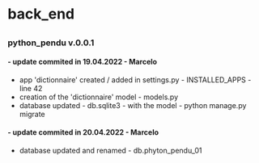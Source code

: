 # back_end
## 
### python_pendu v.0.0.1
#### - update commited in 19.04.2022 - Marcelo
- app 'dictionnaire' created / added in settings.py - INSTALLED_APPS - line 42
- creation of the 'dictionnaire' model - models.py
- database updated - db.sqlite3 - with the model - python manage.py migrate
#### - update commited in 20.04.2022 - Marcelo
- database updated and renamed - db.phyton_pendu_01
